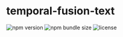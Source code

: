 # temporal-fusion-text

![npm version](https://img.shields.io/npm/v/@sangjuneeeee/temporal-fusion-text)
![npm bundle size](https://img.shields.io/bundlephobia/minzip/@sangjuneeeee/temporal-fusion-text)
![license](https://img.shields.io/npm/l/@sangjuneeeee/temporal-fusion-text)
